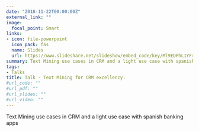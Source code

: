 ```yaml
---
date: "2018-11-22T00:00:00Z"
external_link: ""
image:
  focal_point: Smart
links:
- icon: file-powerpoint
  icon_pack: fas
  name: Slides
  url: https://www.slideshare.net/slideshow/embed_code/key/Ml9EDPhL1YFrvz
summary: Text Mining use cases in CRM and a light use case with spanish banking apps.
tags:
- Talks
title: Talk - Text Mining for CRM excellency.
#url_code: ""
#url_pdf: ""
#url_slides: ""
#url_video: ""
---
```



Text Mining use cases in CRM and a light use case with spanish banking apps